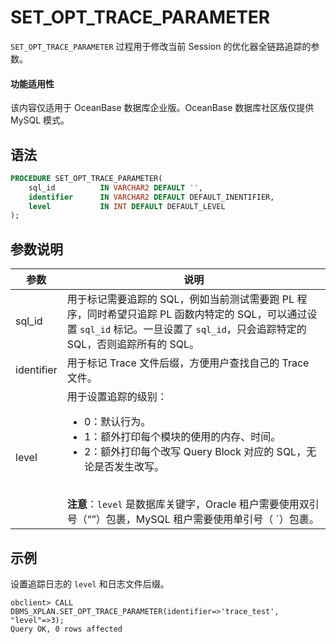 # SET_OPT_TRACE_PARAMETER

`SET_OPT_TRACE_PARAMETER` 过程用于修改当前 Session 的优化器全链路追踪的参数。

  <main id="notice" >
    <h4>功能适用性</h4>
    <p>该内容仅适用于 OceanBase 数据库企业版。OceanBase 数据库社区版仅提供 MySQL 模式。</p>
  </main>

## 语法

```sql
PROCEDURE SET_OPT_TRACE_PARAMETER(
    sql_id          IN VARCHAR2 DEFAULT '',
    identifier      IN VARCHAR2 DEFAULT DEFAULT_INENTIFIER,
    level           IN INT DEFAULT DEFAULT_LEVEL
);
```

## 参数说明

| 参数 | 说明 |
| --- | --- |
| sql_id | 用于标记需要追踪的 SQL，例如当前测试需要跑 PL 程序，同时希望只追踪 PL 函数内特定的 SQL，可以通过设置 `sql_id` 标记。一旦设置了 `sql_id`，只会追踪特定的 SQL，否则追踪所有的 SQL。 |
| identifier | 用于标记 Trace 文件后缀，方便用户查找自己的 Trace 文件。 |
| level | 用于设置追踪的级别：<ul> <li>0：默认行为。</li> <li> 1：额外打印每个模块的使用的内存、时间。</li> <li>2：额外打印每个改写 Query Block 对应的 SQL，无论是否发生改写。</li></ul><br> **注意**：`level` 是数据库关键字，Oracle 租户需要使用双引号（“”）包裹，MySQL 租户需要使用单引号（ `）包裹。 |

## 示例

设置追踪日志的 `level` 和日志文件后缀。

```shell
obclient> CALL DBMS_XPLAN.SET_OPT_TRACE_PARAMETER(identifier=>'trace_test', "level"=>3);
Query OK, 0 rows affected 
```
